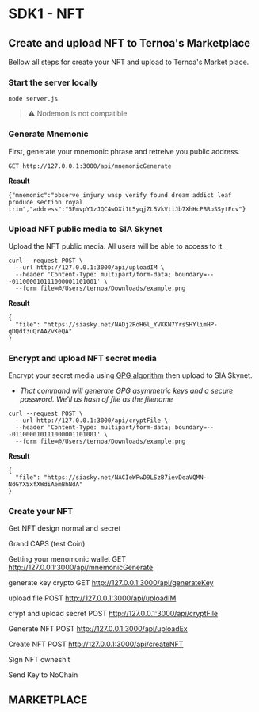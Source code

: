 # SDK1  - NFT
## Create and upload NFT to Ternoa's Marketplace
Bellow all steps for create your NFT and upload to Ternoa's Market place.

### Start the server locally
```
node server.js
```
> ⚠️ Nodemon is not compatible
### Generate Mnemonic
First, generate your mnemonic phrase and retreive you public address. 
```
GET http://127.0.0.1:3000/api/mnemonicGenerate
```
**Result**
```
{"mnemonic":"observe injury wasp verify found dream addict leaf produce section royal trim","address":"5FmvpY1zJQC4wDXi1L5yqjZL5VkVtiJb7XhHcPBRpSSytFcv"}
```
### Upload NFT public media to SIA Skynet
Upload the NFT public media. All users will be able to access to it.
```
curl --request POST \
  --url http://127.0.0.1:3000/api/uploadIM \
  --header 'Content-Type: multipart/form-data; boundary=---011000010111000001101001' \
  --form file=@/Users/ternoa/Downloads/example.png
```
**Result**
```
{
  "file": "https://siasky.net/NADj2RoH6l_YVKKN7YrsSHYlimHP-qDQdf3uQrAAZvKeQA"
}
```
### Encrypt and upload NFT secret media
Encrypt your secret media using [GPG algorithm](https://en.wikipedia.org/wiki/GNU_Privacy_Guard) then upload to SIA Skynet.

* *That command will generate GPG asymmetric keys and a secure password. We'll us hash of file as the filename*

```
curl --request POST \
  --url http://127.0.0.1:3000/api/cryptFile \
  --header 'Content-Type: multipart/form-data; boundary=---011000010111000001101001' \
  --form file=@/Users/ternoa/Downloads/example.png
```

**Result**
```
{
  "file": "https://siasky.net/NACIeWPwD9LSzB7ievDeaVQMN-NdGYX5xfXWdiAemBhNdA"
}
```
### Create your NFT
Get NFT design normal and secret


Grand CAPS (test Coin)


Getting your menomonic wallet
GET http://127.0.0.1:3000/api/mnemonicGenerate

generate key crypto
GET http://127.0.0.1:3000/api/generateKey

upload file
POST http://127.0.0.1:3000/api/uploadIM

crypt and upload secret 
POST http://127.0.0.1:3000/api/cryptFile

Generate NFT
POST http://127.0.0.1:3000/api/uploadEx

Create NFT
POST http://127.0.0.1:3000/api/createNFT

Sign NFT owneshit


Send Key to NoChain


## MARKETPLACE
